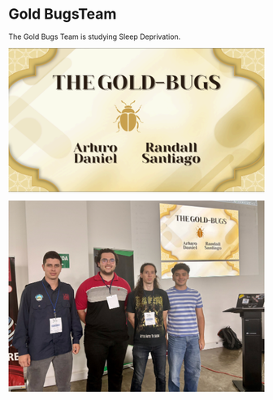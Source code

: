 # Gold BugsTeam

The Gold Bugs Team is studying Sleep Deprivation.

![](goldbugs-slide.png)  

![](goldbugs-people.jpg)  
